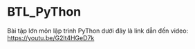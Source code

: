 # BTL_PyThon
Bài tập lớn môn lập trình PyThon
dưới đây là link dẫn đến video:
https://youtu.be/G2lt4HGeD7k
